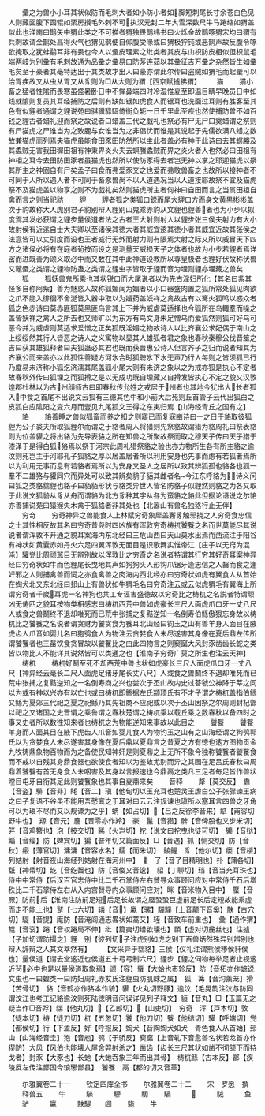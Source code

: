<!-- { "loadSidebar": true } -->
　　彚之为兽小小耳其状似防而毛刺大者如小防小者如脚短刺尾长寸余苍白色见人则藏面腹下圆辊如栗房攅毛外刺不可执汉元封二年大雪深数尺牛马踡缩如猬盖似此也淮南曰鹊矢中猬此类之不可推者猬独畏鹊纬书曰火烁金故鹊啄猬宋均曰猬有兵刺故谓金鹊处高得火气也猬见鹊便自仰腹受喙或曰猬极狞钝或恶鹊声故反腹令啄欲掩取之犹蚌鹬耳非有畏也今人以彚皮理素之纰类者其皮与山枳防皮相似但枳鼠毛端两岐为别彚有毛刺故通为品彚之彚易曰防茅连茹以其彚征吉万彚之杂然皆生如彚毛矣至于豪者其毫特达出于其类故才出人曰豪亦谓此尔传曰盗贼如猬毛而起彚可以治胃疾故又从虫从胃又从豸则为□从大则为猬【西京赋摣狒猬】
　　猫
　　猫小畜之猛者性隂而畏寒虽盛暑卧日中不惮鼻端四时冷湿惟夏至即温目睛早晚员日中如线就隂则复员其耳经捕防之后则有缺如锯如虎食人而锯耳也洗面过耳则有胜客至其色有似貍者通谓之貍说苑曰骐骥騄駬倚衡负轭一日千里此至疾也然使捕防曽不如百钱之貍古者蜡礼迎而祭之故说者曰蜡盖三代之戱礼也祭必有尸无尸曰奠蜡谓之祭则有尸猫虎之尸谁当为之致鹿与女谁当为之非倡优而谁是其说起于先儒欲满八蜡之数故兼猫虎而列焉夫猫虎虽能食田豕田防然所以主此者盖必有神于此诗曰去其螟螣及其蟊贼无害我田穉田祖有神秉畀炎火夫去螟螣蟊贼而畀之炎火者人也然必曰田祖有神相之耳今去田防田豕者虽猫虎也然所以使防豕得去者岂无神以掌之耶迎猫虎以祭其所主之神固自有尸矣孟子曰食而弗爱豕交之也爱而弗敬兽畜之也故所以接神者不可同于人所以遇人者不可同于畜豕兽尚不以人道遇况当以人道接耶故祭不宜及猫虎祭不及猫虎盖以物享之则不为戯礼矣然则猫虎所主者何神曰自田而言之当属田祖自禽而言之则当祀祊
　　貍
　　貍者狐之类狐口鋭而尾大貍口方而身文黄黒彬彬盖次于豹故称大人虎别君子豹别辩人貍别山鬼乘赤豹从文貍也貍善者也为小步以拟度焉其发必获谓之貍步量侯道者法之古者王大射则射人以貍步张三侯夫射力有大小故射侯有近逺自士大夫卿以至诸侯其徳大者其威宜逺其徳小者其威宜近故其张侯之法意皆可以丈引度而设也王者威行无外而射力则有限焉大射之际又所以威冒天下四方之诸侯必将有在庭者茍按而设之是测量天威损天子之体者也故为小步若貍者焉详密而进既善为颂义取必中而又数在其中此神道设教所以尊皇极者也貍好伏故称伏兽又鼈蜃之类谓之貍物防蛊之类谓之貍虫字皆取于貍而音为埋则貍亦埋藏之兽矣
　　狐
　　狐妖兽鬼所乘也其状锐口而大尾说者以为先古淫妇所化【其名曰紫其怪多自称阿紫】善为魅惑人故称狐媚闻为媚者以小口器盛肉置之狐所常处狐见肉欲之爪不能入徘徊不舍涎皆入器中取以为媚药盖妖祥之禽故古有以篝火狐鸣以惑众者狐之色赤诗曰莫赤匪狐莫黑匪乌言其上下并为威虐莫适择也今狐所在乌輙羣而噪之盖皆妖祥之禽人之所去也又师旷以为东方有鸟文身朱足憎乌而爱狐然则狐可好乌可恶今并为威虐则莫适求爱憎之正矣狐既淫媚之物故诗人以比齐襄公求妃偶于南山之上绥绥然其行人皆恶之诗人之义寓物以显其人雄狐者君之象也春秋秦穆公伐晋筮之吉曰获其雄狐释者曰夫狐蛊必其君也既而获晋惠公诗人但言齐子之归而说者知其为齐襄公而来盖亦以此狐性善疑方河氷合时狐聴氷下水无声乃行人每则之皆须狐已行乃度易未济称小狐汔济濡其尾盖狐小尾大则有未济之象以之为戒亦狐是执心不定者故春秋外传曰狐埋之而狐搰之是以无成功既自埋藏又自搰发皆执心不定之貌又汉敦煌郡杜林以为古州顔师古曰即春秋传允姓之戎居于州者也其地今犹出大长者狐入中食之首尾不出说文云狐有三徳其色中和小前大后死则丘首管子云代出狐白之皮狐白应隂阳之变六月而壹见九尾狐文王得之东夷归焉【山海经青丘之国有之】
　　貉
　　貉善睡之兽似狐畜而养之扣之则寤已而复寐豳诗曰一之日于貉取彼狐貍为公子裘夫所取狐貍尔而谓之于貉者周人将猎则先祭貉故谓猎为貉周礼曰祭表貉则为位盖貛之将出貉为先导表貉之所在知兽之所聚故祭而取之穆天子传曰天子猎于漆泽于是得白狐狢焉以祭于河宗此周礼猎祭貉之验也亦方物所生各有所主貉之逾汶则死岂主于河耶孔子狐貉之厚以居盖居者所以利用安身也先事而虑有若狐者焉所以为利用无事而息有若貉者焉所以为安身又圣人之居所以致其辨狐孤也貉各也狐一羣不二雄狢与貛同穴而异处可以致其辨矣貈子貊其雌者名今江东呼貉为诗义问曰狐之类貉貒貍也貉子曰貊貊形状与貉类异世人皆名防貉子似貍然则貉之为各又取于此说文狐貈从豸从舟而谓貉为北方豸种其字从各为蛮貉之貉此但据论语说之尔貉亦善捕说苑曰猿猴失木禽于狐貉者非其处也【北嚣山有兽名独狢行止无伴】
　　穷竒
　　穷奇神异之兽能食人上林赋穷奇象犀盖獬豸触邪挠之人穷奇食忠信之士其性相反故其名曰穷奇昔尧时四凶族有浑敦穷奇梼扤饕餮之名而世莫能尽其说说者谓浑敦不开通之貌耳案海内东北经曰三危山西曰天山莫水出焉而西流注于阳谷有神状如黄囊赤如丹火六足四翼浑敦无面目是识歌舞实惟帝江【庄子以无窍为混沌】驩兠比周顽嚚目无辨别故以浑敦比之穷奇之名说者特谓其行穷其好奇耳案神异经曰穷奇状如牛而色貍尾长曳地其声如狗狗头人形钩爪锯牙逢忠信之人齧而食之逢奸邪之人则捕禽兽而饲之亦食禽兽之肉海内西北经亦曰穷奇状如虎有翼食人从首始在蜪犬北又东北经曰邽山上有兽状如牛猬毛名曰穷奇注云或云似虎猬毛有翼海上所谓穷奇者千嵗耳虎一名神狗也共工专诬害盛徳故以穷奇比之梼杌之名説者特谓顽凶无俦匹之貌耳按物类相感志曰梼杌西荒中兽如虎豪长三尺人面虎爪口牙一丈八尺人或食之兽鬭终不退却唯死而已荒中张捕之复黠逆知一名倒寿伯鲧傲狠忘身故以梼杌比之饕餮之名说者谓贪财为饕贪食为餮耳北山经曰钧玉之山有兽羊身人面目在腋虎齿人爪音如婴儿名曰狍鸮食人为物注云贪婪食人未尽遂害其身像在夏后鼎左传所谓饕餮者也三苗饮食贪冒故以饕餮比之由此四物言之则窫窳大风封豕凿齿长蛇之类皆以物比人不能详其说然皆可以类通之也【淮南子穷奇广莫之所生也注云天神】
　　梼杌
　　梼杌好鬭至死不却西荒中兽也状如虎豪长三尺人面虎爪口牙一丈八尺【神异经云毫长二尺人面虎足猪牙尾长丈八尺】人或食之兽鬭终不退却唯死而已荒中张捕之复黠逆知之一名倒寿商之兴也尝次于丕山故内史过荅虢公神降于莘之问以为或有神以兴亦有以亡也或曰梼杌即鲧据左氏颛顼氏有不才子谓之梼杌盖指伯鲧又鲧为夏郊三代祀之夏之祀鲧乃其先祖商不应祀或以次于丕山因祭之尔周则封杞鄫以祀之又诸国之史晋谓之乘鲁谓之春秋楚谓之梼杌乘以载丘乘之数春秋以备四时之事又史者所以数徃知来者也梼杌之为物能逆知来事故以此目之
　　饕餮
　　饕餮羊身而人面其目在腋下虎齿人爪音如婴儿食人为物钓玉之山有之山海经谓之狗鸮郭氏以为贪婪食人未尽遂害其身像在夏后鼎以夏鼎言之昔夏之方有徳也逺方图物贡金九牧铸鼎象物百物而为之备使民知神奸是则夏鼎之上无所不象今独称饕餮者饕餮食而不戒以自残其身鼎食器也欲使食者知以为鉴故尤别而异之其图在足吕氏春秋曰周鼎着饕餮有首无身食人未咽害及其身以言报速也今鼎鬲之类凡三足者毎足皆作兽状瞠目屯牙自衔其足此则饕餮象也其事自夏鼎来矣
　　音释
　　犛【莫交反】　纛【音盗】騑【音非】眊【音二】瑱【他甸切以玉充耳也楚灵王虐白公子张骤谏王病之曰子复语不谷虽不能用吾憖寘之于耳对曰云云注规谏也瑱所以塞耳言四兽之牙角可以为瑱不尽而又以规谏为之乎】蚺【如占切】【吕之反徐李音来】犎【甫容切野牛也】　羱【音元】麢【音零亦作羚】　豪　鬣【音猎】髀【音俾股也又步米切】笄【音鸡簪也】泡【披交切】豨【火岂切】拕【说文曰拕曳也徒可切】　獭【音挞】鲻【音缁】防【婢宾切】猵【普年切又篇面反】□【音遇】抓【侧交切】防【音秋】瘢【薄官切】滽滽【音容水名】鱬【而朱切】　鲮鲤　豸【他尔切】瘘【音楼】列姑射【射音夜山海经列姑射在海河州中】　　了【音了目精明也】扑【蒲各切】舐【神帋切】龁【音纥齧也】防【音俊又音逡】　貂【丁聊切】珰【音当充耳珠也】侍中中常侍【后汉百官志侍中比二千石掌侍左右賛导众事顾问应对中常侍千石后増秩比二千石掌侍左右从入内宫賛导内众事顾问应对】眯【音米物入目中】　蟨【音厥】防前后【淮南注防前足短后足长故谓之蟨蛩蛩巨虚前足长后定短故能乘虚而走不能上也】蹵【七六切】辚【音】驘【骡】驒騱【上音颠下音奚】駃【古穴切】騠【音提】庵防【音淹闾通志畧状如蒿艾】轾【音致车前重也】　彚【通作猬】辊【音衮】踡【音权踡局不伸】纰【篇夷切缯欲壊也】纇【虚对切麄丝也】注摣【子加切谓防撮之】貍　别【彼列切子注虎别如虎之别于百兽炳然殊异别辨别也辩人辞辩之人其文萃然有】
　　【文采异于貒貉】三侯【仪礼注谓熊侯糁侯豻侯也】量侯道【谓去堂逺近也侯道五十弓弓制六尺】貍步【貍之伺物毎举足者止视逺近茍必中也是以量侯道取象焉】颂【容】蜃【大蛤也市轸反】防【音柘亦作蟅说文虫也一曰蝗类一曰防妇周礼赤犮氏注貍虫防肌蛷之属】　狐　篝【音沟薰茏】搰【苦骨切】　貉【音鹤亦作狢本作貈】貛【火丸切野豚】逾汶【毛晃韵注汶与防同谓汶江也考工记貉逾汶则死陆徳明音问误详见列子释文】貆【音丸】□【玉篇无之疑当作□音殍】貒【他丸切】【乙郎切】【山吏切】　穷奇　浑【戸本切】敦【徒本切】梼【徒刀切】杌【五怱切】饕【他刀切】餮【他结切】驩【呼端切】兠【都侯切】行【下孟反】好【呼报反】蜪犬【音陶蜪犬如犬　青色食人从首始】邽山【山海经音圭】狍【音庖】鸮【于骄反】窫窳【上音轧下音愈兽名状若龙首亦作猰防】大风【风伯也能壊人屋舍羿射杀之】凿齿【齿长三尺其状如凿不彻颔下而持戈者】封豕【大豕也】长虵【大虵吞象三年而出其骨】　梼杌鲧【古本反】鄫【疾陵反左传注鄫国今琅琊鄫县】　饕餮　鬲【都的切又音革】












　　尔雅翼卷二十一
　　钦定四库全书
　　尔雅翼卷二十二
　　宋　罗愿　撰
　　释兽五
　　牛　　　騋　　　駵　　　騵
　　騧　　　　　　駥　　　鱼
　　驴　　　驘　　　駃騠　　闾
　　駞
　　牛

